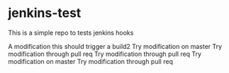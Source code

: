 # jenkins-test
This is a simple repo to tests jenkins hooks

A modification this should trigger a build2
Try modification on master
Try modification through pull req
Try modification through pull req
Try modification on master
Try modification through pull req
